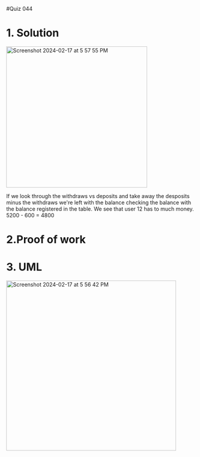 #Quiz 044

# 1. Solution

<img width="375" alt="Screenshot 2024-02-17 at 5 57 55 PM" src="https://github.com/K-Schriber/Unit-3-Comp-Sci/assets/142757998/5411a209-3ea7-4eec-aa75-ba0f80c16096">

If we look through the withdraws vs deposits and take away the desposits minus the withdraws we're left with the balance checking the balance with the balance registered in the table. We see that user 12 has to much money. 5200 - 600 = 4800



# 2.Proof of work


# 3. UML

<img width="452" alt="Screenshot 2024-02-17 at 5 56 42 PM" src="https://github.com/K-Schriber/Unit-3-Comp-Sci/assets/142757998/8b97db2d-d591-40cf-8b68-0972d033b5c7">

